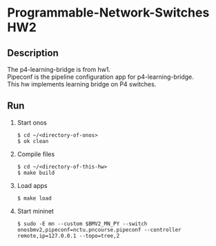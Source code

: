 # Programmable-Network-Switches HW2

## Description
The p4-learning-bridge is from hw1.  
Pipeconf is the pipeline configuration app for p4-learning-bridge.  
This hw implements learning bridge on P4 switches.

## Run
1. Start onos  
    ```shell script
    $ cd ~/<directory-of-onos>
    $ ok clean
    ```
2. Compile files  
    ```shell script
    $ cd ~/<directory-of-this-hw>
    $ make build
    ```

3. Load apps  
    ```shell script
    $ make load
    ```

4. Start mininet 
    ```shell script
    $ sudo -E mn --custom $BMV2_MN_PY --switch onosbmv2,pipeconf=nctu.pncourse.pipeconf --controller remote,ip=127.0.0.1 --topo=tree,2
    ```